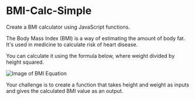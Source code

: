 # BMI-Calc-Simple
Create a BMI calculator using JavaScript functions. 

The Body Mass Index (BMI) is a way of estimating the amount of body fat. It's used in medicine to calculate risk of heart disease.

You can calculate it using the formula below, where weight divided by height squared.

![Image of BMI Equation](https://udemy-images.s3.amazonaws.com/redactor/raw/2018-04-10_10-46-19-6f9dd56427369af15157541db9ec7888.png)


Your challenge is to create a function that takes height and weight as inputs and gives the calculated BMI value as an output.


